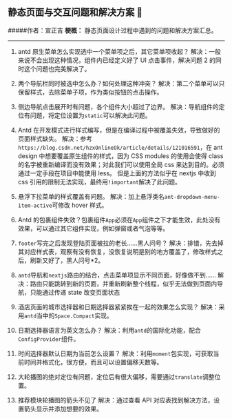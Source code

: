 ## 静态页面与交互问题和解决方案 🤝

#####作者：宣正吉
**梗概：** 静态页面设计过程中遇到的问题和解决方案汇总。

---

1. antd 原生菜单怎么实现选中一个菜单项之后，其它菜单项收起？
   解决：一般来说不会出现这种情况，组件内已经定义好了 UI 点击事件，解决问题 2 的同时这个问题也完美解决了。

2. 两个导航栏同时被选中怎么办？如何处理这种冲突？
   解决：第二个菜单可以只保留样式，去除菜单子项，作为类似按钮的点击操作。

3. 侧边导航点击展开时有问题，各个组件大小超过了边界。
   解决：导航组件的定位有问题，将定位设置为`static`可以解决此问题。

4. Antd 在开发模式进行样式编写，但是在编译过程中被覆盖失效，导致做好的页面样式缺失。
   解决：参考`https://blog.csdn.net/hzxOnlineOk/article/details/121016591`，在 ant design 中想要覆盖原生组件的样式，因为 CSS modules 的使用会使得 class 的名字被重新编译而没有效果；对此我们可以使用全局 css 来达到目的。必须通过一定手段在项目中能使用 less。
   但是上面的方法似乎在 nextjs 中收到 css 引用的限制无法实现，最终用`!important`解决了此问题。

5. 悬浮下拉菜单的样式覆盖有问题。
   解决：加上悬浮类名`ant-dropdown-menu-item-active`可修改 hover 样式。

6. Antd 的包裹组件失效？包裹组件`App`必须在`App`组件之下才能生效，此处没有效果，可以通过其它组件实现，例如弹窗或者气泡等等。

7. `footer`写完之后发现登陆页面被拉的老长……黑人问号？
   解决：排错，先去掉其对应样式表，观察有没有恢复，没恢复说明是别的地方覆盖了，修改样式之后，刷新又好了，黑人问号\*2。
8. `antd`导航和`nextjs`路由的结合，点击菜单项显示不同页面，好像做不到……
   解决：路由只能跳转到新的页面，并重新刷新整个线程，似乎无法做到页面内导航，只能通过传递 state 改变页面状态
9. 酒店页面的城市选择器和日期选择器紧紧挨在一起的效果怎么实现？
   解决：采用`antd`当中的`Space.Compact`实现。
10. 日期选择器语言为英文怎么办？
    解决：利用`antd`的国际化功能，配合`ConfigProvider`组件。
11. 时间选择器默认日期为当前怎么设置？
    解决：利用`moment`包实现，可获取当前时间并格式化，很方便，而且可以设置偏移天数等。
12. 大轮播图的绝对定位有问题，定位后有很大偏移，需要通过`translate`调整位置。
13. 推荐模块轮播图的箭头不见了
    解决：通过查看 API 对应表找到解决方法，设置箭头显示并添加想要的效果。
